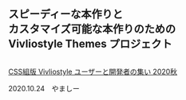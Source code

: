 <section role="doc-cover">

<h1>スピーディーな本作りと<br>カスタマイズ可能な本作りのための<br>Vivliostyle Themes プロジェクト</h1>

<img src="https://raw.githubusercontent.com/vivliostyle/themes/master/assets/cover.jpg" alt="" class="themes_logo">

[CSS組版 Vivliostyle ユーザーと開発者の集い 2020秋](https://vivliostyle.connpass.com/event/189940/)

2020.10.24　やましー

</section>
